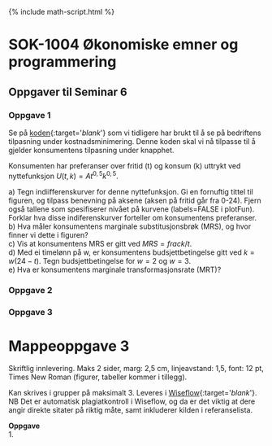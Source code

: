 {% include math-script.html  %} 

# SOK-1004 Økonomiske emner og programmering

## Oppgaver til Seminar 6

### Oppgave 1

Se på [koden](sem6_oppg_1.md){:target='_blank_'} som vi tidligere har brukt til å se på bedriftens tilpasning under kostnadsminimering. Denne koden skal vi nå tilpasse til å gjelder konsumentens tilpasning under knapphet.   

Konsumenten har preferanser over fritid (t) og konsum (k) uttrykt ved nyttefunksjon $U(t,k)=At^{0,5}k^{0,5}$.   

a) Tegn indiifferenskurver for denne nyttefunksjon. Gi en fornuftig tittel til figuren, og tilpass benevning på aksene (aksen på fritid går fra 0-24). Fjern også tallene som spesifiserer nivået på kurvene (labels=FALSE i plotFun). Forklar hva disse indiferenskurver forteller om konsumentens preferanser.   
b) Hva måler konsumentens marginale substitusjonsbrøk (MRS), og hvor finner vi dette i figuren?   
c) Vis at konsumentens MRS er gitt ved $MRS=frac{k/t}$.   
d) Med ei timelønn på w, er konsumentens budsjettbetingelse gitt ved $k=w(24-t)$. Tegn budsjettbetingelse for $w=2$ og $w=3$.   
e) Hva er konsumentens marginale transformasjonsrate (MRT)?   

### Oppgave 2



### Oppgave 3







# Mappeoppgave 3

Skriftlig innlevering. Maks 2 sider, marg: 2,5 cm, linjeavstand: 1,5, font: 12 pt, Times New Roman (figurer, tabeller kommer i tillegg).

Kan skrives i grupper på maksimalt 3. Leveres i [Wiseflow](https://europe.wiseflow.net/login/license/6){:target='_blank_'}. NB Det er automatisk plagiatkontroll i Wiseflow, og da er det viktig at dere angir direkte sitater på riktig måte, samt inkluderer kilden i referanselista.

**Oppgave**   
1. 
